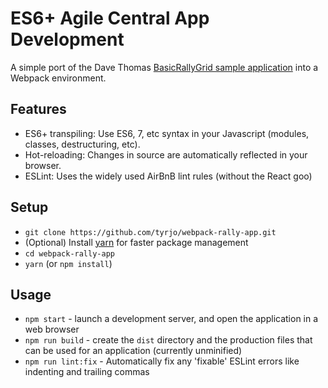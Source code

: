 # ES6+ Agile Central App Development

A simple port of the Dave Thomas [BasicRallyGrid sample application](https://help.rallydev.com/intro-build-apps-videos) into a Webpack environment.

## Features
* ES6+ transpiling: Use ES6, 7, etc syntax in your Javascript (modules, classes, destructuring, etc).
* Hot-reloading: Changes in source are automatically reflected in your browser.
* ESLint: Uses the widely used AirBnB lint rules (without the React goo)

## Setup
* `git clone https://github.com/tyrjo/webpack-rally-app.git`
* (Optional) Install [yarn](https://yarnpkg.com/lang/en/docs/install/) for faster package management
* `cd webpack-rally-app`
* `yarn` (or `npm install`)

## Usage
* `npm start` - launch a development server, and open the application in a web browser
* `npm run build` - create the `dist` directory and the production files that can be used for an application (currently unminified)
* `npm run lint:fix` - Automatically fix any 'fixable' ESLint errors like indenting and trailing commas
